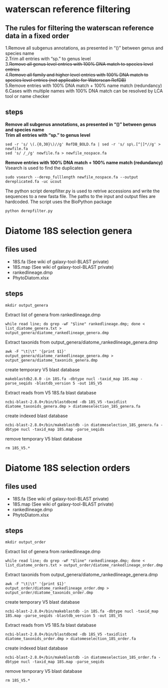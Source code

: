 # waterscan reference filtering
## The rules for filtering the waterscan reference data in a fixed order
1.Remove all subgenus annotations, as presented in “()” between genus and species name<br />
2.Trim all entries with “sp.” to genus level<br />
3.~~Remove all genus level entries with 100% DNA match to species level entries<br />~~
4.~~Remove all family and higher level entries with 100% DNA match to species level entries (not applicable for Waterscan RefDB)~~<br />
5.Remove entries with 100% DNA match + 100% name match (redundancy)<br />
6.Cases with multiple names with 100% DNA match can be resolved by LCA tool or name checker<br />

## steps
**Remove all subgenus annotations, as presented in “()” between genus and species name**<br />
**Trim all entries with “sp.” to genus level**<br />
```
sed -r 's/ \(.{0,30}\)//g' RefDB_BOLD.fa | sed -r 's/ sp\.[^|]*//g' > newfile.fa
sed 's/ /_/g' newfile.fa > newfile_nospace.fa
```
**Remove entries with 100% DNA match + 100% name match (redundancy)**<br />
Vsearch is used to find the duplicates<br />
```
sudo vsearch --derep_fulllength newfile_nospace.fa --output dereplicated.fa -uc ucout
```
The python script derepfilter.py is used to retrive accessions and write the sequences to a new fasta file. The paths to the input and output files are hardcoded. The script uses the BioPython package
```
python derepfilter.py
```

# Diatome 18S selection genera
## files used
* 18S.fa (See wiki of galaxy-tool-BLAST private)
* 18S.map (See wiki of galaxy-tool-BLAST private)
* rankedlineage.dmp
* PhytoDiatom.xlsx

## steps
```
mkdir output_genera
```
Extract list of genera from rankedlineage.dmp
```
while read line; do grep -wF "$line" rankedlineage.dmp; done < list_diatome_genera.txt > output_genera/diatome_rankedlineage_genera.dmp
```
Extract taxonids from output_genera/diatome_rankedlineage_genera.dmp 
```
awk -F "\t|\t" '{print $1}' output_genera/diatome_rankedlineage_genera.dmp > output_genera/diatome_taxonids_genera.dmp 
```
create temporary V5 blast database
```
makeblastdb2.8.0 -in 18S.fa -dbtype nucl -taxid_map 18S.map -parse_seqids -blastdb_version 5 -out 18S_V5
```
Extract reads from V5 18S.fa blast database
```
ncbi-blast-2.8.0+/bin/blastdbcmd -db 18S_V5 -taxidlist diatome_taxonids_genera.dmp > diatomeselection_18S_genera.fa
```
create indexed blast database
```
ncbi-blast-2.8.0+/bin/makeblastdb -in diatomeselection_18S_genera.fa -dbtype nucl -taxid_map 18S.map -parse_seqids
```
remove temporary V5 blast database
```
rm 18S_V5.*
```

# Diatome 18S selection orders
## files used
* 18S.fa (See wiki of galaxy-tool-BLAST private)
* 18S.map (See wiki of galaxy-tool-BLAST private)
* rankedlineage.dmp
* PhytoDiatom.xlsx

## steps
```
mkdir output_order
```
Extract list of genera from rankedlineage.dmp
```
while read line; do grep -wF "$line" rankedlineage.dmp; done < list_diatome_orders.txt > output_order/diatome_rankedlineage_order.dmp
```
Extract taxonids from output_genera/diatome_rankedlineage_genera.dmp 
```
awk -F "\t|\t" '{print $1}' output_order/diatome_rankedlineage_order.dmp > output_order/diatome_taxonids_order.dmp 
```
create temporary V5 blast database
```
ncbi-blast-2.8.0+/bin/makeblastdb -in 18S.fa -dbtype nucl -taxid_map 18S.map -parse_seqids -blastdb_version 5 -out 18S_V5
```
Extract reads from V5 18S.fa blast database
```
ncbi-blast-2.8.0+/bin/blastdbcmd -db 18S_V5 -taxidlist diatome_taxonids_order.dmp > diatomeselection_18S_order.fa
```
create indexed blast database
```
ncbi-blast-2.8.0+/bin/makeblastdb -in diatomeselection_18S_order.fa -dbtype nucl -taxid_map 18S.map -parse_seqids
```
remove temporary V5 blast database
```
rm 18S_V5.*
```
